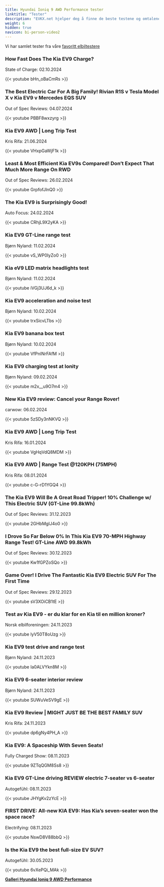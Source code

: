 ```yaml
---
title: Hyundai Ioniq 9 AWD Performance tester
linktitle: "Tester"
description: "EVKX.net hjelper deg å finne de beste testene og omtalene av denne modellen."
weight: 6
hidden: true
navicon: bi-person-video2
---
```

Vi har samlet tester fra våre [favoritt elbiltestere](../../../../../guides/evreviewers/)

<div class="container text-center shadow p-2 pe-4 mb-5 bg-body-tertiary rounded border">
<h3>How Fast Does The Kia EV9 Charge?</h3>
<p>State of Charge: 02.10.2024</p>

{{< youtube bHn_oBaCmRs >}}

</div>
<div class="container text-center shadow p-2 pe-4 mb-5 bg-body-tertiary rounded border">
<h3>The Best Electric Car For A Big Family! Rivian R1S v Tesla Model X v Kia EV9 v Mercedes EQS SUV</h3>
<p>Out of Spec Reviews: 04.07.2024</p>

{{< youtube PBBF8wxzyrg >}}

</div>
<div class="container text-center shadow p-2 pe-4 mb-5 bg-body-tertiary rounded border">
<h3>Kia EV9 AWD | Long Trip Test</h3>
<p>Kris Rifa: 21.06.2024</p>

{{< youtube VHxpGaWjF1k >}}

</div>
<div class="container text-center shadow p-2 pe-4 mb-5 bg-body-tertiary rounded border">
<h3>Least & Most Efficient Kia EV9s Compared! Don’t Expect That Much More Range On RWD</h3>
<p>Out of Spec Reviews: 26.02.2024</p>

{{< youtube GrpfofJlnQ0 >}}

</div>
<div class="container text-center shadow p-2 pe-4 mb-5 bg-body-tertiary rounded border">
<h3>The Kia EV9 is Surprisingly Good!</h3>
<p>Auto Focus: 24.02.2024</p>

{{< youtube CRhjL9X2yKA >}}

</div>
<div class="container text-center shadow p-2 pe-4 mb-5 bg-body-tertiary rounded border">
<h3>Kia EV9 GT-Line range test</h3>
<p>Bjørn Nyland: 11.02.2024</p>

{{< youtube vS_WP0IyZo0 >}}

</div>
<div class="container text-center shadow p-2 pe-4 mb-5 bg-body-tertiary rounded border">
<h3>Kia eV9 LED matrix headlights test</h3>
<p>Bjørn Nyland: 11.02.2024</p>

{{< youtube iVGj3UJ6d_k >}}

</div>
<div class="container text-center shadow p-2 pe-4 mb-5 bg-body-tertiary rounded border">
<h3>Kia EV9 acceleration and noise test</h3>
<p>Bjørn Nyland: 10.02.2024</p>

{{< youtube trxSicvLTbs >}}

</div>
<div class="container text-center shadow p-2 pe-4 mb-5 bg-body-tertiary rounded border">
<h3>Kia EV9 banana box test</h3>
<p>Bjørn Nyland: 10.02.2024</p>

{{< youtube VfPnINrFAfM >}}

</div>
<div class="container text-center shadow p-2 pe-4 mb-5 bg-body-tertiary rounded border">
<h3>Kia EV9 charging test at Ionity</h3>
<p>Bjørn Nyland: 09.02.2024</p>

{{< youtube m2x__u9O7m4 >}}

</div>
<div class="container text-center shadow p-2 pe-4 mb-5 bg-body-tertiary rounded border">
<h3>New Kia EV9 review: Cancel your Range Rover!</h3>
<p>carwow: 06.02.2024</p>

{{< youtube 5zSDy3nNKVQ >}}

</div>
<div class="container text-center shadow p-2 pe-4 mb-5 bg-body-tertiary rounded border">
<h3>Kia EV9 AWD | Long Trip Test</h3>
<p>Kris Rifa: 16.01.2024</p>

{{< youtube VgHqVdQ8MDM >}}

</div>
<div class="container text-center shadow p-2 pe-4 mb-5 bg-body-tertiary rounded border">
<h3>Kia EV9 AWD | Range Test @120KPH (75MPH)</h3>
<p>Kris Rifa: 08.01.2024</p>

{{< youtube c-G-rD1YGQ4 >}}

</div>
<div class="container text-center shadow p-2 pe-4 mb-5 bg-body-tertiary rounded border">
<h3>The Kia EV9 Will Be A Great Road Tripper! 10% Challenge w/ This Electric SUV (GT-Line 99.8kWh)</h3>
<p>Out of Spec Reviews: 31.12.2023</p>

{{< youtube 2GHbMgIJ4o0 >}}

</div>
<div class="container text-center shadow p-2 pe-4 mb-5 bg-body-tertiary rounded border">
<h3>I Drove So Far Below 0% In This Kia EV9 70-MPH Highway Range Test! GT-Line AWD 99.8kWh</h3>
<p>Out of Spec Reviews: 30.12.2023</p>

{{< youtube Kw1fGPZoSQo >}}

</div>
<div class="container text-center shadow p-2 pe-4 mb-5 bg-body-tertiary rounded border">
<h3>Game Over! I Drive The Fantastic Kia EV9 Electric SUV For The First Time</h3>
<p>Out of Spec Reviews: 29.12.2023</p>

{{< youtube sV3XOiCB1tE >}}

</div>
<div class="container text-center shadow p-2 pe-4 mb-5 bg-body-tertiary rounded border">
<h3>Test av Kia EV9 - er du klar for en Kia til en million kroner?</h3>
<p>Norsk elbilforeningen: 24.11.2023</p>

{{< youtube lyV50T8oUzg >}}

</div>
<div class="container text-center shadow p-2 pe-4 mb-5 bg-body-tertiary rounded border">
<h3>Kia EV9 test drive and range test</h3>
<p>Bjørn Nyland: 24.11.2023</p>

{{< youtube Ia0ALVYkn8M >}}

</div>
<div class="container text-center shadow p-2 pe-4 mb-5 bg-body-tertiary rounded border">
<h3>Kia EV9 6-seater interior review</h3>
<p>Bjørn Nyland: 24.11.2023</p>

{{< youtube SUWuVeSV9gE >}}

</div>
<div class="container text-center shadow p-2 pe-4 mb-5 bg-body-tertiary rounded border">
<h3>Kia EV9 Review | MIGHT JUST BE THE BEST FAMILY SUV</h3>
<p>Kris Rifa: 24.11.2023</p>

{{< youtube dp6gNy4PH_A >}}

</div>
<div class="container text-center shadow p-2 pe-4 mb-5 bg-body-tertiary rounded border">
<h3>Kia EV9: A Spaceship With Seven Seats!</h3>
<p>Fully Charged Show: 08.11.2023</p>

{{< youtube 9ZTqQGM8Ss8 >}}

</div>
<div class="container text-center shadow p-2 pe-4 mb-5 bg-body-tertiary rounded border">
<h3>Kia EV9 GT-Line driving REVIEW electric 7-seater vs 6-seater</h3>
<p>Autogefühl: 08.11.2023</p>

{{< youtube JHYgKv2zYcE >}}

</div>
<div class="container text-center shadow p-2 pe-4 mb-5 bg-body-tertiary rounded border">
<h3>FIRST DRIVE: All-new KIA EV9: Has Kia’s seven-seater won the space race?</h3>
<p>Electrifying: 08.11.2023</p>

{{< youtube NswD8V88bbQ >}}

</div>
<div class="container text-center shadow p-2 pe-4 mb-5 bg-body-tertiary rounded border">
<h3>Is the Kia EV9 the best full-size EV SUV?</h3>
<p>Autogefühl: 30.05.2023</p>

{{< youtube 6vXePQi_MAk >}}

</div>
<div class="mt-3 mb-3">
<a href="../gallery/" class="text-decoration-none text-black">
<strong><i class="bi-arrow-left"></i>Galleri  </strong>
</a>
<a href="../" class="text-decoration-none text-black float-end">
<strong>Hyundai Ioniq 9 AWD Performance <i class="bi-arrow-right"></i></strong>
</a>
</div>
